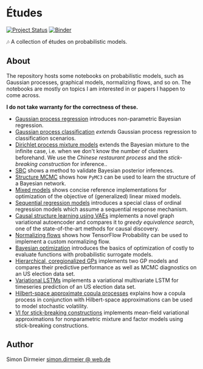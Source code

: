 # Études

[![Project Status](http://www.repostatus.org/badges/latest/concept.svg)](http://www.repostatus.org/#concept)
[![Binder](https://mybinder.org/badge_logo.svg)](https://mybinder.org/v2/gh/dirmeier/etudes/master)

:notes: A collection of études on probabilistic models.

## About

The repository hosts some notebooks on probabilistic models, such as Gaussian processes, graphical models, normalizing flows, and so on. The notebooks are mostly on topics I am interested in or papers I happen to come across.

**I do not take warranty for the correctness of these.**

- [Gaussian process regression](https://dirmeier.github.io/etudes/gaussian_process_regression.html) introduces non-parametric Bayesian regression.
- [Gaussian process classification](https://dirmeier.github.io/etudes/gaussian_process_classification.html) *extends* Gaussian process regression to classification scenarios.
- [Dirichlet process mixture models](https://dirmeier.github.io/etudes/dirichlet_process_mixture_models.html) extends the Bayesian mixture to the infinite case, i.e. when we don't know the number of clusters beforehand. We use the *Chinese restaurant process* and the *stick-breaking construction* for inference..
- [SBC](https://dirmeier.github.io/etudes/simulation_based_calibration.html) shows a method to validate Bayesian posterior inferences.
- [Structure MCMC](https://dirmeier.github.io/structure-learning-with-pymc/index.html) shows how `PyMC3` can be used to learn the structure of a Bayesian network.
- [Mixed models](https://dirmeier.github.io/mixed-models/index.html) shows concise reference implementations for optimization of the objective of (generalized) linear mixed models.
- [Sequential regression models](https://dirmeier.github.io/rstansequential/index.html) introduces a special class of ordinal regression models which assume a sequential response mechanism.
- [Causal structure learning using VAEs](https://dirmeier.github.io/etudes/causal_structure_learning.html) implements a novel graph variational autoencoder and compares it to *greedy equivalence search*, one of the state-of-the-art methods for causal discovery.
- [Normalizing flows](https://dirmeier.github.io/etudes/normalizing_flows.html) shows how TensorFlow Probability can be used to implement a custom normalizing flow.
- [Bayesian optimization](https://dirmeier.github.io/etudes/bayesian_optimization.html) introduces the basics of optimization of costly to evaluate functions with probabilistic surrogate models.
- [Hierarchical, coregionalized GPs](https://dirmeier.github.io/etudes/gp_coregionalization.html) implements two GP models and compares their predictive performance as well as MCMC diagnostics on an US election data set.
- [Variational LSTMs](https://dirmeier.github.io/etudes/variational_lstms.html) implements a variational multivariate LSTM for timeseries prediction of an US election data set.
- [Hilbert-space approximate copula processes](https://dirmeier.github.io/etudes/low_rank_copula_processes.html) explains how a copula process in conjunction with Hilbert-space approximations can be used to model stochastic volatility.
- [VI for stick-breaking constructions](https://dirmeier.github.io/etudes/stick_breaking_constructions.html) implements mean-field variational approximations for nonparametric mixture and factor models using stick-breaking constructions.

## Author

Simon Dirmeier <a href="mailto:simon.dirmeier@web.de">simon.dirmeier @ web.de</a>
